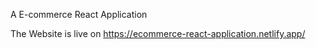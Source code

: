 A E-commerce React Application

The Website is live on https://ecommerce-react-application.netlify.app/
